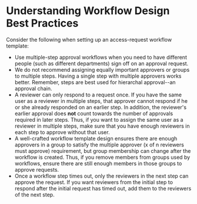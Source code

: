 [title]: # (Understanding Workflow Design Best Practices)
[tags]: # (Workflow)
[priority]: # (1000)

# Understanding Workflow Design Best Practices

Consider the following when setting up an access-request workflow template:

- Use multiple-step approval workflows when you need to have different people (such as different departments) sign off on an approval request.
- We do not recommend assigning equally important approvers or groups to multiple steps. Having a single step with multiple approvers works better. Remember, steps are best used for hierarchal approval--an approval chain.
- A reviewer can only respond to a request once. If you have the same user as a reviewer in multiple steps, that approver cannot respond if he or she already responded on an earlier step. In addition, the reviewer's earlier approval does **not** count towards the number of approvals required in later steps. Thus, if you want to assign the same user as a reviewer in multiple steps, make sure that you have enough reviewers in each step to approve without that user.
- A well-crafted workflow template design ensures there are enough approvers in a group to satisfy the multiple approver (x of n reviewers must approve) requirement, but group membership can change after the workflow is created. Thus, if you remove members from groups used by workflows, ensure there are still enough members in those groups to approve requests.
- Once a workflow step times out, only the reviewers in the next step can approve the request. If you want reviewers from the initial step to respond after the initial request has timed out, add them to the reviewers of the next step.

